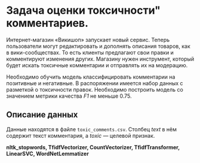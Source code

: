 # Задача оценки токсичности" комментариев.

Интернет-магазин «Викишоп» запускает новый сервис. Теперь пользователи могут редактировать и дополнять описания товаров, как в вики-сообществах. То есть клиенты предлагают свои правки и комментируют изменения других. Магазину нужен инструмент, который будет искать токсичные комментарии и отправлять их на модерацию. 

Необходимо обучить модель классифицировать комментарии на позитивные и негативные. В распоряжении имеется набор данных с разметкой о токсичности правок.
Необходимо построить модель со значением метрики качества *F1* не меньше 0.75. 

## Описание данных

Данные находятся в файле `toxic_comments.csv`. Столбец *text* в нём содержит текст комментария, а *toxic* — целевой признак.


**nltk_stopwords, TfidfVectorizer, CountVectorizer, TfidfTransformer, LinearSVC, WordNetLemmatizer**

